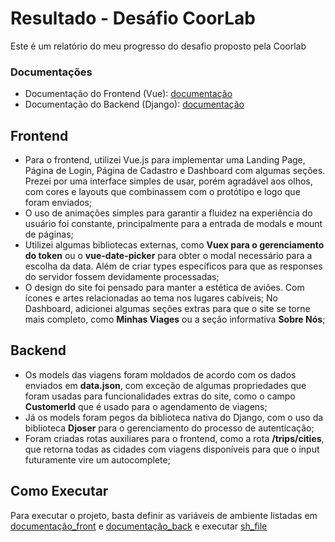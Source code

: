 # Resultado - Desáfio CoorLab
Este é um relatório do meu progresso do desafio proposto pela Coorlab

### Documentações
- Documentação do Frontend (Vue): [documentação](cb_viagens/README.md)
- Documentação do Backend (Django): [documentação](cb_viagens_api/README.md)

## Frontend
- Para o frontend, utilizei Vue.js para implementar uma Landing Page, Página de Login, Página de Cadastro e Dashboard com algumas seções. Prezei por uma interface simples de usar, porém agradável aos olhos, com cores e layouts que combinassem com o protótipo e logo que foram enviados;
- O uso de animações simples para garantir a fluidez na experiência do usuário foi constante, principalmente para a entrada de modals e mount de páginas;
- Utilizei algumas bibliotecas externas, como **Vuex para o gerenciamento do token** ou o **vue-date-picker** para obter o modal necessário para a escolha da data. Além de criar types específicos para que as responses do servidor fossem devidamente processadas;
- O design do site foi pensado para manter a estética de aviões. Com ícones e artes relacionadas ao tema nos lugares cabíveis;
No Dashboard, adicionei algumas seções extras para que o site se torne mais completo, como **Minhas Viages** ou a seção informativa **Sobre Nós**;

## Backend
- Os models das viagens foram moldados de acordo com os dados enviados em **data.json**, com exceção de algumas propriedades que foram usadas para funcionalidades extras do site, como o campo **CustomerId** que é usado para o agendamento de viagens;
- Já os models foram pegos da biblioteca nativa do Django, com o uso da biblioteca **Djoser** para o gerenciamento do processo de autenticação;
- Foram criadas rotas auxiliares para o frontend, como a rota **/trips/cities**, que retorna todas as cidades com viagens disponíveis para que o input futuramente vire um autocomplete;

## Como Executar
Para executar o projeto, basta definir as variáveis de ambiente listadas em [documentação_front](cb_viagens) e [documentação_back](cb_viagens_api/README.md) e executar [sh_file](app/run.sh)
